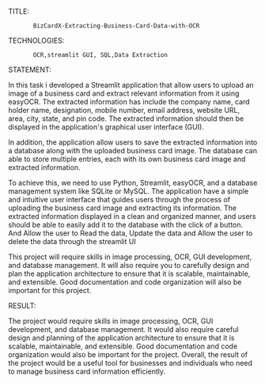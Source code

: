 TITLE:
           
           BizCardX-Extracting-Business-Card-Data-with-OCR
TECHNOLOGIES:

           OCR,streamlit GUI, SQL,Data Extraction           
 STATEMENT:
            
   In this task i developed a Streamlit application that allow users to upload an image of a business card and extract relevant information from it using
easyOCR. The extracted information has include the company name, card holder
name, designation, mobile number, email address, website URL, area, city, state,
and pin code. The extracted information should then be displayed in the application's
graphical user interface (GUI).
              
   In addition, the application  allow users to save the extracted information into
a database along with the uploaded business card image. The database can 
able to store multiple entries, each with its own business card image and extracted
information.
           
   To achieve this, we need to use Python, Streamlit, easyOCR, and a database
management system like SQLite or MySQL. The application  have a simple
and intuitive user interface that guides users through the process of uploading the
business card image and extracting its information. The extracted information  displayed in a clean and organized manner, and users should be able to easily
add it to the database with the click of a button. And Allow the user to Read the data,
Update the data and Allow the user to delete the data through the streamlit UI
          
   This project will require skills in image processing, OCR, GUI development, and
database management. It will also require you to carefully design and plan the
application architecture to ensure that it is scalable, maintainable, and extensible.
Good documentation and code organization will also be important for this project.

RESULT:
       
  The project would require skills in image processing, OCR, GUI development, and
database management. It would also require careful design and planning of the
application architecture to ensure that it is scalable, maintainable, and extensible.
Good documentation and code organization would also be important for the project.
Overall, the result of the project would be a useful tool for businesses and individuals
who need to manage business card information efficiently.
